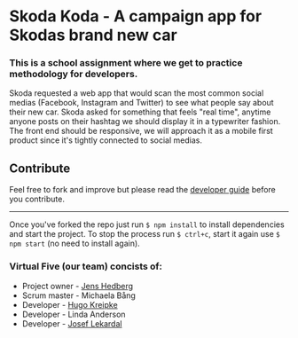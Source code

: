 # Skoda Koda - A campaign app for Skodas brand new car
### This is a school assignment where we get to practice methodology for developers.

Skoda requested a web app that would scan the most common social medias (Facebook, Instagram and Twitter) to see what people say about their new car. Skoda asked for something that feels "real time", anytime anyone posts on their hashtag we should display it in a typewriter fashion. The front end should be responsive, we will approach it as a mobile first product since it's tightly connected to social medias.

## Contribute
Feel free to fork and improve but please read the [developer guide](docs/developer_guide.md) before you contribute.
___
Once you've forked the repo just run `$ npm install` to install dependencies and start the project.
To stop the process run `$ ctrl+c`, start it again use `$ npm start` (no need to install again).

### Virtual Five (our team) concists of:
* Project owner - [Jens Hedberg](https://github.com/Jensic)
* Scrum master - Michaela Bång
* Developer - [Hugo Kreipke](https://github.com/xhkr)
* Developer - Linda Anderson
* Developer - [Josef Lekardal](https://github.com/joseflekardal)
